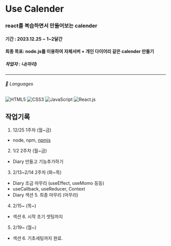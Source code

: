 # Use Calender 

### react를 복습하면서 만들어보는 calender

#### 기간 : 2023.12.25 ~ 1~2달간

#### 최종 목표: node.js를 이용하여 자체서버 + 개인 다이어리 같은 calender 만들기

##### 작업자 : 나(마리)

---
###### 📔 Languages
![HTML5](https://img.shields.io/badge/html5-%23E34F26.svg?style=for-the-badge&logo=html5&logoColor=white)
![CSS3](https://img.shields.io/badge/css3-%231572B6.svg?style=for-the-badge&logo=css3&logoColor=white)
![JavaScript](https://img.shields.io/badge/javascript-%23323330.svg?style=for-the-badge&logo=javascript&logoColor=%23F7DF1E)
![React.js](https://img.shields.io/badge/react-61DAFB?style=for-the-badge&logo=react&logoColor=black)

## 작업기록

1. 12/25 1주차 (월~금)
- node, npm, [npmjs](https://www.npmjs.com/ "npm 모듈이 모여있는 사이트")

2. 1/2 2주차 (월~금)
- Diary 만들고 기능추가하기

3. 2/13~2/14 2주차 (화~목)
- Diary 조금 마무리 (useEffect, useMomo 등등)
- useCallback, useReducer, Context
- Diary 섹션 5. 최종 마무리 (마무리)

4. 2/15~ (목~)
- 섹션 6. 시작 초기 셋팅까지

5. 2/19~ (월~)
- 섹션 6. 기초세팅까지 완료.